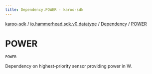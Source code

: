 ```yaml
---
title: Dependency.POWER - karoo-sdk
---
```


[karoo-sdk](../../index.html) / [io.hammerhead.sdk.v0.datatype](../index.html) / [Dependency](index.html) / [POWER](./-p-o-w-e-r.html)

# POWER

`POWER`

Dependency on highest-priority sensor providing power in W.

